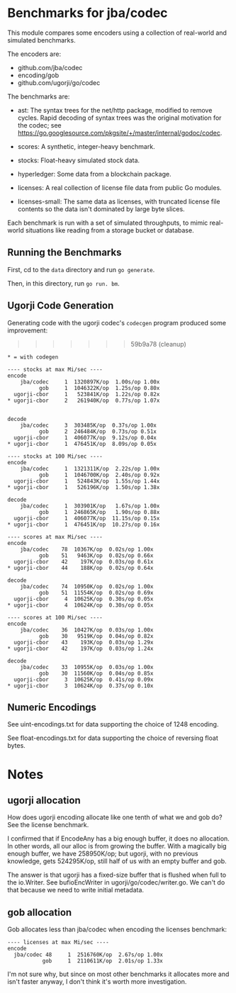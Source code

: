 # Benchmarks for jba/codec

This module compares some encoders using a collection of real-world and
simulated benchmarks.

The encoders are:

- github.com/jba/codec
- encoding/gob
- github.com/ugorji/go/codec

The benchmarks are:

- ast: The syntax trees for the net/http package, modified to remove cycles.
  Rapid decoding of syntax trees was the original motivation for the codec; see
  https://go.googlesource.com/pkgsite/+/master/internal/godoc/codec.

- scores: A synthetic, integer-heavy benchmark.

- stocks: Float-heavy simulated stock data.

- hyperledger: Some data from a blockchain package.

- licenses: A real collection of license file data from public Go modules.

- licenses-small: The same data as licenses, with truncated license file
  contents so the data isn't dominated by large byte slices.

Each benchmark is run with a set of simulated throughputs, to mimic real-world
situations like reading from a storage bucket or database.

## Running the Benchmarks

First, cd to the `data` directory and run `go generate`.

Then, in this directory, run `go run. bm`.

## Ugorji Code Generation

Generating code with the ugorji codec's `codecgen` program produced some
improvement:
>>>>>>> 59b9a78 (cleanup)

```
* = with codegen

---- stocks at max Mi/sec ----
encode
    jba/codec     1  1320897K/op  1.00s/op 1.00x
          gob     1  1046322K/op  1.25s/op 0.80x
  ugorji-cbor     1   523841K/op  1.22s/op 0.82x
* ugorji-cbor     2   261940K/op  0.77s/op 1.07x


decode
    jba/codec     3  303485K/op  0.37s/op 1.00x
          gob     2  246484K/op  0.73s/op 0.51x
  ugorji-cbor     1  406077K/op  9.12s/op 0.04x
* ugorji-cbor     1  476451K/op  8.09s/op 0.05x

---- stocks at 100 Mi/sec ----
encode
    jba/codec     1  1321311K/op  2.22s/op 1.00x
          gob     1  1046700K/op  2.40s/op 0.92x
  ugorji-cbor     1   524843K/op  1.55s/op 1.44x
* ugorji-cbor     1   526196K/op  1.50s/op 1.38x

decode
    jba/codec     1  303901K/op   1.67s/op 1.00x
          gob     1  246865K/op   1.90s/op 0.88x
  ugorji-cbor     1  406077K/op  11.15s/op 0.15x
* ugorji-cbor     1  476451K/op  10.27s/op 0.16x

---- scores at max Mi/sec ----
encode
    jba/codec    78  10367K/op  0.02s/op 1.00x
          gob    51   9463K/op  0.02s/op 0.66x
  ugorji-cbor    42    197K/op  0.03s/op 0.61x
* ugorji-cbor    44    188K/op  0.02s/op 0.64x

decode
    jba/codec    74  10950K/op  0.02s/op 1.00x
          gob    51  11554K/op  0.02s/op 0.69x
  ugorji-cbor     4  10625K/op  0.30s/op 0.05x
* ugorji-cbor     4  10624K/op  0.30s/op 0.05x

---- scores at 100 Mi/sec ----
encode
    jba/codec    36  10427K/op  0.03s/op 1.00x
          gob    30   9519K/op  0.04s/op 0.82x
  ugorji-cbor    43    193K/op  0.03s/op 1.29x
* ugorji-cbor    42    197K/op  0.03s/op 1.24x

decode
    jba/codec    33  10955K/op  0.03s/op 1.00x
          gob    30  11560K/op  0.04s/op 0.85x
  ugorji-cbor     3  10625K/op  0.41s/op 0.09x
* ugorji-cbor     3  10624K/op  0.37s/op 0.10x
```

## Numeric Encodings

See uint-encodings.txt for data supporting the choice of 1248 encoding.

See float-encodings.txt for data supporting the choice of reversing float bytes.

# Notes

## ugorji allocation
How does ugorji encoding allocate like one tenth of what we and gob do? See
the license benchmark.

I confirmed that if EncodeAny has a big enough buffer, it does no allocation. In
other words, all our alloc is from growing the buffer. With a magically big enough
buffer, we have 258950K/op; but ugorji, with no previous knowledge, gets
524295K/op, still half of us with an empty buffer and gob.

The answer is that ugorji has a fixed-size buffer that is flushed when full to
the io.Writer. See bufioEncWriter in ugorji/go/codec/writer.go. We can't do that
because we need to write initial metadata.

## gob allocation

Gob allocates less than jba/codec when encoding the licenses benchmark:
```
---- licenses at max Mi/sec ----
encode
  jba/codec 48     1  2516760K/op  2.67s/op 1.00x
           gob     1  2110611K/op  2.01s/op 1.33x
```

I'm not sure why, but since on most other benchmarks it allocates more and isn't
faster anyway, I don't think it's worth more investigation.
